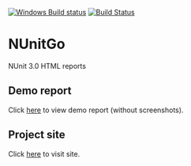 [![Windows Build status](https://ci.appveyor.com/api/projects/status/github/elv1s42/nunitgo?branch=master&svg=true)](https://ci.appveyor.com/project/elv1s42/nunitgo/branch/master)
[![Build Status](https://travis-ci.org/elv1s42/NUnitGo.svg?branch=master)](https://travis-ci.org/elv1s42/NUnitGo)

# NUnitGo
NUnit 3.0 HTML reports

## Demo report

Click [here](http://elv1s42.github.io/NUnitGo/reportexample/) to view demo report (without screenshots).

## Project site

Click [here](http://elv1s42.github.io/NUnitGo/) to visit site.
